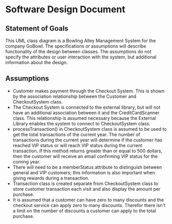 Software Design Document
==== 
Statement of Goals
----
This UML class diagram is a Bowling Alley Management System for the company GoBowl. The specifications or assumptions will describe functionality of the design between classes. The assumptions do not specify the attributes or user interaction with the system, but additional information about the design. 

Assumptions
----
- Customer makes payment through the Checkout System. This is shown by the association relationship between the Customer and CheckoutSystem class. 
- The Checkout System is connected to the external library, but will not have an additional association between it and the CreditCardScanner class. This relationship is assumed necessary because the External Library enables the system to connect to CheckoutSystem class. 
- processTransaction() in CheckoutSystem class is assumed to be  used to get the total transactions of the current year. The number of transactions during the current year will determine if the customer has reached VIP status or will reach VIP status during the current transaction. If this method returns greater than or equal to 500 dollars, then the customer will receive an email confirming VIP status for the coming year. 
- There will need to be a memberStatus attribute to distinguish between general and VIP customers; this information is also important when giving rewards during a transaction. 
- Transaction class is created separate from CheckoutSystem class to store customer transaction each visit and also display the amount per purchase.
- It is assumed that a customer can have zero to many discounts and the checkout service can apply zero to many discounts. Therefor there isn't a limit on the number of discounts a customer can apply to the total purchase.
